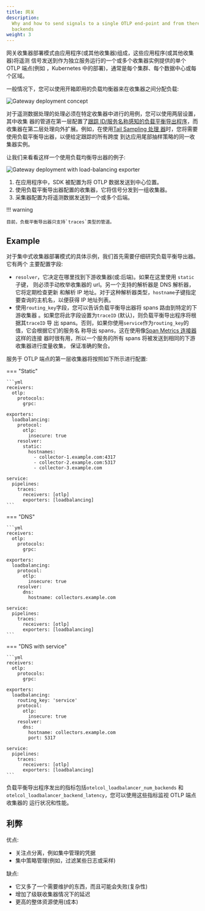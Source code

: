 ```yaml
---
title: 网关
description:
  Why and how to send signals to a single OTLP end-point and from there to
  backends
weight: 3
---
```


网关收集器部署模式由应用程序(或其他收集器)组成，这些应用程序(或其他收集器)将遥测
信号发送到作为独立服务运行的一个或多个收集器实例提供的单个 OTLP 端点(例如
，Kubernetes 中的部署)，通常是每个集群、每个数据中心或每个区域。

一般情况下，您可以使用开箱即用的负载均衡器来在收集器之间分配负载:

![Gateway deployment concept](../../img/otel_gateway_sdk.svg)

对于遥测数据处理的处理必须在特定收集器中进行的用例，您可以使用两层设置，其中收集
器的管道在第一层配置了[跟踪 ID/服务名称感知的负载平衡导出程序][lb-exporter]，而
收集器在第二层处理向外扩展。例如，在使用[Tail Sampling 处理
器][tailsample-processor]时，您将需要使用负载平衡导出器，以便给定跟踪的所有跨度
到达应用尾部抽样策略的同一收集器实例。

让我们来看看这样一个使用负载均衡导出器的例子:

![Gateway deployment with load-balancing exporter](../../img/gateway-lb-sdk.svg)

1. 在应用程序中，SDK 被配置为将 OTLP 数据发送到中心位置。
2. 使用负载平衡导出器配置的收集器，它将信号分发到一组收集器。
3. 采集器配置为将遥测数据发送到一个或多个后端。

!!! warning

    目前，负载平衡导出器只支持`traces`类型的管道。

## Example

对于集中式收集器部署模式的具体示例，我们首先需要仔细研究负载平衡导出器。它有两个
主要配置字段:

- `resolver`，它决定在哪里找到下游收集器(或:后端)。如果在这里使用 `static`子键，
  则必须手动枚举收集器的 url。另一个支持的解析器是 DNS 解析器，它将定期检查更新
  和解析 IP 地址。对于这种解析器类型，`hostname`子键指定要查询的主机名，以便获得
  IP 地址列表。
- 使用`routing_key`字段，您可以告诉负载平衡导出器将 spans 路由到特定的下游收集器
  。如果您将此字段设置为`traceID` (默认)，则负载平衡导出程序将根据其`traceID` 导
  出 spans。否则，如果你使用`service`作为`routing_key`的值，它会根据它们的服务名
  称导出 spans，这在使用像[Span Metrics 连接器][spanmetrics-connector]这样的连接
  器时很有用，所以一个服务的所有 spans 将被发送到相同的下游收集器进行度量收集，
  保证准确的聚合。

服务于 OTLP 端点的第一层收集器将按照如下所示进行配置:

=== "Static"

    ```yml
    receivers:
      otlp:
        protocols:
          grpc:

    exporters:
      loadbalancing:
        protocol:
          otlp:
            insecure: true
        resolver:
          static:
            hostnames:
              - collector-1.example.com:4317
              - collector-2.example.com:5317
              - collector-3.example.com

    service:
      pipelines:
        traces:
          receivers: [otlp]
          exporters: [loadbalancing]
    ```

=== "DNS"

    ```yml
    receivers:
      otlp:
        protocols:
          grpc:

    exporters:
      loadbalancing:
        protocol:
          otlp:
            insecure: true
        resolver:
          dns:
            hostname: collectors.example.com

    service:
      pipelines:
        traces:
          receivers: [otlp]
          exporters: [loadbalancing]
    ```

=== "DNS with service"

    ```yml
    receivers:
      otlp:
        protocols:
          grpc:

    exporters:
      loadbalancing:
        routing_key: 'service'
        protocol:
          otlp:
            insecure: true
        resolver:
          dns:
            hostname: collectors.example.com
            port: 5317

    service:
      pipelines:
        traces:
          receivers: [otlp]
          exporters: [loadbalancing]
    ```

负载平衡导出程序发出的指标包括`otelcol_loadbalancer_num_backends` 和
`otelcol_loadbalancer_backend_latency`，您可以使用这些指标监视 OTLP 端点收集器的
运行状况和性能。

## 利弊

优点:

- 关注点分离，例如集中管理的凭据
- 集中策略管理(例如，过滤某些日志或采样)

缺点:

- 它又多了一个需要维护的东西，而且可能会失败(复杂性)
- 增加了级联收集器情况下的延迟
- 更高的整体资源使用(成本)

[lb-exporter]:
  https://github.com/open-telemetry/opentelemetry-collector-contrib/tree/main/exporter/loadbalancingexporter
[tailsample-processor]:
  https://github.com/open-telemetry/opentelemetry-collector-contrib/tree/main/processor/tailsamplingprocessor
[spanmetrics-connector]:
  https://github.com/open-telemetry/opentelemetry-collector-contrib/tree/main/connector/spanmetricsconnector
